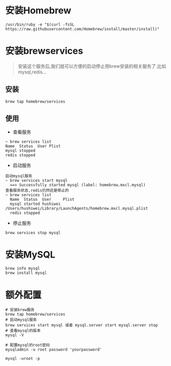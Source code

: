 # 安装Homebrew

```
/usr/bin/ruby -e "$(curl -fsSL https://raw.githubusercontent.com/Homebrew/install/master/install)"
```

# 安装brewservices

> 安装这个服务后,我们就可以方便的启动停止用brew安装的相关服务了.比如mysql,redis...

## 安装

```
brew tap homebrew/services
```

## 使用

* 查看服务

```
~ brew services list
Name  Status  User Plist
mysql stopped
redis stopped
```

* 启动服务

```
启动mysql服务
~ brew services start mysql
  ==> Successfully started mysql (label: homebrew.mxcl.mysql)
查看服务状态,redis仍然还是停止的
~ brew services list
  Name  Status  User     Plist
  mysql started hushiwei /Users/hushiwei/Library/LaunchAgents/homebrew.mxcl.mysql.plist
  redis stopped
```

* 停止服务

```
brew services stop mysql
```

# 安装MySQL

```
brew info mysql
brew install mysql
```

# 额外配置

```
# 安装brew服务
brew tap homebrew/services
# 启动mysql服务
brew services start mysql 或者 mysql.server start mysql.server stop
# 查看mysql的版本
mysql -V

# 配置mysql的root密码
mysqladmin -u root password 'yourpassword'

mysql -uroot -p
```



